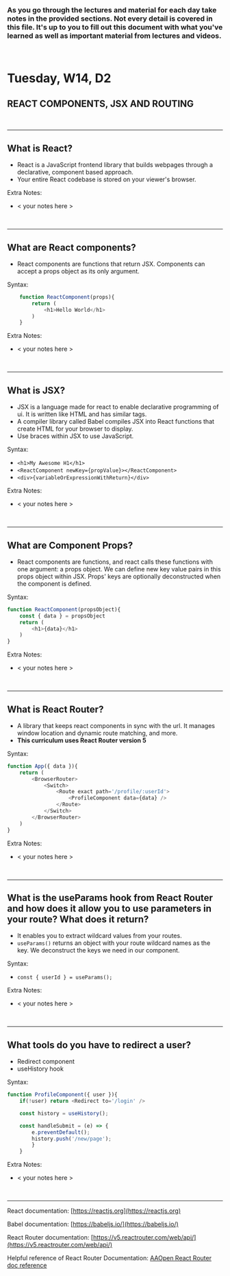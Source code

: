 
<br>

### As you go through the lectures and material for each day take notes in the provided sections. Not every detail is covered in this file. It's up to you to fill out this document with what you've learned as well as important material from lectures and videos.

<br>

# Tuesday, W14, D2

## REACT COMPONENTS, JSX AND ROUTING

<br>
<hr>

## What is React?

- React is a JavaScript frontend library that builds webpages through a declarative, component based approach.
- Your entire React codebase is stored on your viewer's browser.

Extra Notes:

- < your notes here >

<br>
<hr>

## What are React components?

- React components are functions that return JSX. Components can accept a props object as its only argument.

Syntax:

```js
    function ReactComponent(props){
        return (
            <h1>Hello World</h1>
        )
    }
```

Extra Notes:

- < your notes here >

<br>
<hr>

## What is JSX?

- JSX is a language made for react to enable declarative programming of ui. It is written like HTML and has similar tags.
- A compiler library called Babel compiles JSX into React functions that create HTML for your browser to display.
- Use braces within JSX to use JavaScript.

Syntax:

- `<h1>My Awesome H1</h1>`
- `<ReactComponent newKey={propValue}></ReactComponent>`
- `<div>{variableOrExpressionWithReturn}</div>`

Extra Notes:

- < your notes here >

<br>
<hr>

## What are Component Props?

- React components are functions, and react calls these functions with one argument: a props object. We can define new key value pairs in this props object within JSX.  Props' keys are optionally deconstructed when the component is defined.

Syntax:

```js
function ReactComponent(propsObject){
    const { data } = propsObject
    return (
        <h1>{data}</h1>
    )
}
```

Extra Notes:

- < your notes here >

<br>
<hr>

## What is React Router?

- A library that keeps react components in sync with the url. It manages window location and dynamic route matching, and more.
- **This curriculum uses React Router version 5**

Syntax:

```js
function App({ data }){
    return (
        <BrowserRouter>
            <Switch>
                <Route exact path='/profile/:userId'>
                    <ProfileComponent data={data} />
                </Route>
            </Switch>
        </BrowserRouter>
    )
}
```

Extra Notes:

- < your notes here >

<br>
<hr>

## What is the useParams hook from React Router and how does it allow you to use parameters in your route? What does it return?

- It enables you to extract wildcard values from your routes.
- `useParams()` returns an object with your route wildcard names as the key. We deconstruct the keys we need in our component.

Syntax:

- `const { userId } = useParams();`

Extra Notes:

- < your notes here >

<br>
<hr>

## What tools do you have to redirect a user?

- Redirect component
- useHistory hook

Syntax:

```js
function ProfileComponent({ user }){
    if(!user) return <Redirect to='/login' />

    const history = useHistory();

    const handleSubmit = (e) => {
        e.preventDefault();
        history.push('/new/page');
        }
    }
```

Extra Notes:

- < your notes here >

<br>
<hr>

React documentation: [https://reactjs.org](https://reactjs.org)

Babel documentation: [https://babeljs.io/](https://babeljs.io/)

React Router documentation: [https://v5.reactrouter.com/web/api/](https://v5.reactrouter.com/web/api/)

Helpful reference of React Router Documentation: [AAOpen React Router doc reference](https://open.appacademy.io/learn/js-py---mar-2022-cohort-1-online/week-14---react/router-documentation--recall-)
